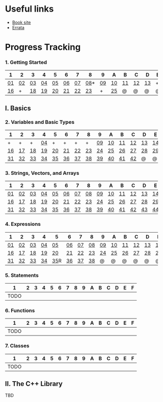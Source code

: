 # Useful links

* [Book site](http://www.informit.com/store/c-plus-plus-primer-9780321714114)
* [Errata](http://ptgmedia.pearsoncmg.com/images/9780321714114/errata/9780321714114_errata_10-31-12.html)

# Progress Tracking

### 1. Getting Started

 1 | 2 | 3 | 4 | 5 | 6 | 7 | 8 | 9 | A | B | C | D | E | F
---|---|---|---|---|---|---|---|---|---|---|---|---|---|---
[01](ch_01/solution_01.cpp)|[02](ch_01/solution_02.cpp)|[03](ch_01/solution_03.cpp) |[04](ch_01/solution_04.cpp)|[05](ch_01/solution_05.cpp)|[06](ch_01/solution_06.cpp)|[07](ch_01/solution_07.cpp)|[08](ch_01/solution_08.cpp)\*|[09](ch_01/solution_09.cpp)|[10](ch_01/solution_10.cpp)|[11](ch_01/solution_11.cpp)|[12](ch_01/solution_12.cpp)|[13](ch_01/solution_13.cpp)| + | +
[16](ch_01/solution_16.cpp)| + |[18](ch_01/solution_18.cpp)|[19](ch_01/solution_19.cpp)|[20](ch_01/solution_20.cpp)|[21](ch_01/solution_21.cpp)|[22](ch_01/solution_22.cpp)|[23](ch_01/solution_23.cpp)| + |[25](ch_01/solution_25.cpp)|@|@|@|@|@|@|@

## I. Basics

### 2. Variables and Basic Types

| 1 | 2 | 3 | 4 | 5 | 6 | 7 | 8 | 9 | A | B | C | D | E | F
|---|---|---|---|---|---|---|---|---|---|---|---|---|---|---
| +  | + | + |[04](ch_02/solution_04.cpp)| + | + | + | + |[09](ch_02/solution_09.cpp)|[10](ch_02/solution_10.cpp)|[11](ch_02/solution_11.cpp)|[12](ch_02/solution_12.cpp)|[13](ch_02/solution_13.cpp)|[14](ch_02/solution_14.cpp)|[15](ch_02/solution_15.cpp)|
|[16](ch_02/solution_16.cpp)|[17](ch_02/solution_17.cpp)|[18](ch_02/solution_18.cpp)|[19](ch_02/solution_19.cpp)|[20](ch_02/solution_20.cpp)|[21](ch_02/solution_21.cpp)|[22](ch_02/solution_22.cpp)|[23](ch_02/solution_23.cpp)|[24](ch_02/solution_24.cpp)|[25](ch_02/solution_25.cpp)|[26](ch_02/solution_26.cpp)|[27](ch_02/solution_27.cpp)|[28](ch_02/solution_28.cpp)|[29](ch_02/solution_29.cpp)|[30](ch_02/solution_30.cpp)|
|[31](ch_02/solution_31.cpp)|[32](ch_02/solution_32.cpp)|[33](ch_02/solution_33.cpp)|[34](ch_02/solution_34.cpp)|[35](ch_02/solution_35.cpp)|[36](ch_02/solution_36.cpp)|[37](ch_02/solution_37.cpp)|[38](ch_02/solution_38.cpp)|[39](ch_02/solution_39.cpp)|[40](ch_02/solution_40.cpp)|[41](ch_02/solution_41.cpp)|[42](ch_02/solution_42.cpp)|@|@|@|

### 3. Strings, Vectors, and Arrays

 1 | 2 | 3 | 4 | 5 | 6 | 7 | 8 | 9 | A | B | C | D | E | F
---|---|---|---|---|---|---|---|---|---|---|---|---|---|---
|[01](ch_03/solution_01.cpp)|[02](ch_03/solution_02.cpp)|[03](ch_03/solution_03.cpp)|[04](ch_03/solution_04.cpp)|[05](ch_03/solution_05.cpp)|[06](ch_03/solution_06.cpp)|[07](ch_03/solution_07.cpp)|[08](ch_03/solution_08.cpp)|[09](ch_03/solution_09.cpp)|[10](ch_03/solution_10.cpp)|[11](ch_03/solution_11.cpp)|[12](ch_03/solution_12.cpp)|[13](ch_03/solution_13.cpp)|[14](ch_03/solution_14.cpp)|[15](ch_03/solution_15.cpp)|
|[16](ch_03/solution_16.cpp)|[17](ch_03/solution_17.cpp)|[18](ch_03/solution_18.cpp)|[19](ch_03/solution_19.cpp)|[20](ch_03/solution_20.cpp)|[21](ch_03/solution_21.cpp)|[22](ch_03/solution_22.cpp)|[23](ch_03/solution_23.cpp)|[24](ch_03/solution_24.cpp)|[25](ch_03/solution_25.cpp)|[26](ch_03/solution_26.cpp)|[27](ch_03/solution_27.cpp)|[28](ch_03/solution_28.cpp)|[29](ch_03/solution_29.cpp)|[30](ch_03/solution_30.cpp)|
|[31](ch_03/solution_31.cpp)|[32](ch_03/solution_32.cpp)|[33](ch_03/solution_33.cpp)|[34](ch_03/solution_34.cpp)|[35](ch_03/solution_35.cpp)|[36](ch_03/solution_36.cpp)|[37](ch_03/solution_37.cpp)|[38](ch_03/solution_38.cpp)|[39](ch_03/solution_39.cpp)|[40](ch_03/solution_40.cpp)|[41](ch_03/solution_41.cpp)|[42](ch_03/solution_42.cpp)|[43](ch_03/solution_43.cpp)|[44](ch_03/solution_44.cpp)|[45](ch_03/solution_45.cpp)|

### 4. Expressions

 1 | 2 | 3 | 4 | 5 | 6 | 7 | 8 | 9 | A | B | C | D | E | F
---|---|---|---|---|---|---|---|---|---|---|---|---|---|---
|[01](ch_04/solution_01.cpp)|[02](ch_04/solution_02.cpp)|[03](ch_04/solution_03.cpp)|[04](ch_04/solution_04.cpp)|[05](ch_04/solution_05.cpp)|[06](ch_04/solution_06.cpp)|[07](ch_04/solution_07.cpp)|[08](ch_04/solution_08.cpp)|[09](ch_04/solution_09.cpp)|[10](ch_04/solution_10.cpp)|[11](ch_04/solution_11.cpp)|[12](ch_04/solution_12.cpp)|[13](ch_04/solution_13.cpp)|[14](ch_04/solution_14.cpp)|[15](ch_04/solution_15.cpp)|
|[16](ch_04/solution_16.cpp)|[17](ch_04/solution_17.cpp)|[18](ch_04/solution_18.cpp)|[19](ch_04/solution_19.cpp)|[20](ch_04/solution_20.cpp)|[21](ch_04/solution_21.cpp)|[22](ch_04/solution_22.cpp)|[23](ch_04/solution_23.cpp)|[24](ch_04/solution_24.cpp)|[25](ch_04/solution_25.cpp)|[26](ch_04/solution_26.cpp)|[27](ch_04/solution_27.cpp)|[28](ch_04/solution_28.cpp)|[29](ch_04/solution_29.cpp)|[30](ch_04/solution_30.cpp)|
|[31](ch_04/solution_31.cpp)|[32](ch_04/solution_32.cpp)|[33](ch_04/solution_33.cpp)|[34](ch_04/solution_34.cpp)|[35](ch_04/solution_35.cpp)R|[36](ch_04/solution_36.cpp)|[37](ch_04/solution_37.cpp)|[38](ch_04/solution_38.cpp)|@|@|@|@|@|@|@|


### 5. Statements

 1 | 2 | 3 | 4 | 5 | 6 | 7 | 8 | 9 | A | B | C | D | E | F
---|---|---|---|---|---|---|---|---|---|---|---|---|---|---
TODO|

### 6. Functions

 1 | 2 | 3 | 4 | 5 | 6 | 7 | 8 | 9 | A | B | C | D | E | F
---|---|---|---|---|---|---|---|---|---|---|---|---|---|---
TODO|

### 7. Classes

 1 | 2 | 3 | 4 | 5 | 6 | 7 | 8 | 9 | A | B | C | D | E | F
---|---|---|---|---|---|---|---|---|---|---|---|---|---|---
TODO|

## II. The C++ Library

TBD
